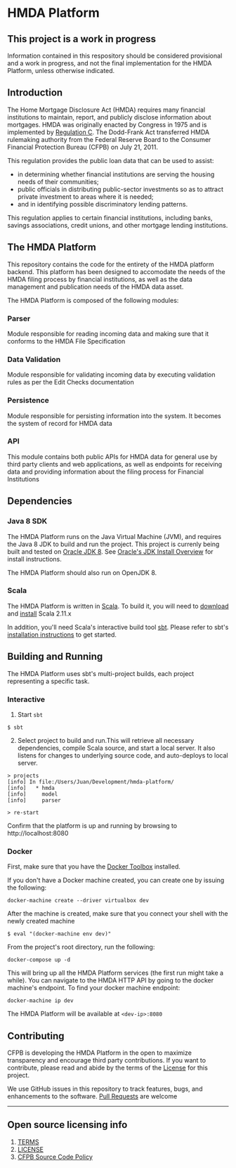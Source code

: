 
# HMDA Platform

## This project is a work in progress

Information contained in this respository should be considered provisional and a work in progress, and not the final implementation for the HMDA Platform, unless otherwise indicated. 

## Introduction

The Home Mortgage Disclosure Act (HMDA) requires many financial institutions to maintain, report, and publicly disclose information about mortgages. HMDA was originally enacted by Congress in 1975 and is implemented by [Regulation C](https://www.gpo.gov/fdsys/pkg/CFR-2012-title12-vol8/xml/CFR-2012-title12-vol8-part1003.xml). The Dodd-Frank Act transferred HMDA rulemaking authority from the Federal Reserve Board to the Consumer Financial Protection Bureau (CFPB) on July 21, 2011.

This regulation provides the public loan data that can be used to assist:
* in determining whether financial institutions are serving the housing needs of their communities;
* public officials in distributing public-sector investments so as to attract private investment to areas where it is needed;
* and in identifying possible discriminatory lending patterns.

This regulation applies to certain financial institutions, including banks, savings associations, credit unions, and other mortgage lending institutions.

## The HMDA Platform

This repository contains the code for the entirety of the HMDA platform backend. This platform has been designed to accomodate the needs of the HMDA filing process by financial institutions, as well as the data management and publication needs of the HMDA data asset. 

The HMDA Platform is composed of the following modules: 

### Parser

Module responsible for reading incoming data and making sure that it conforms to the HMDA File Specification

### Data Validation

Module responsible for validating incoming data by executing validation rules as per the Edit Checks documentation

### Persistence

Module responsible for persisting information into the system. It becomes the system of record for HMDA data

### API

This module contains both public APIs for HMDA data for general use by third party clients and web applications, as well as endpoints for receiving data and providing information about the filing process for Financial Institutions


## Dependencies

### Java 8 SDK

The HMDA Platform runs on the Java Virtual Machine (JVM), and requires the Java 8 JDK to build and run the project. This project is currenly being built and tested on [Oracle JDK 8](http://www.oracle.com/technetwork/java/javase/downloads/jdk8-downloads-2133151.html). See [Oracle's JDK Install Overview](http://docs.oracle.com/javase/8/docs/technotes/guides/install/install_overview.html) for install instructions.

The HMDA Platform should also run on OpenJDK 8.

### Scala

The HMDA Platform is written in [Scala](http://www.scala-lang.org/). To build it, you will need to [download](http://www.scala-lang.org/download/) and [install](http://www.scala-lang.org/download/install.html) Scala 2.11.x

In addition, you'll need Scala's interactive build tool [sbt](http://www.scala-sbt.org/0.13/tutorial/index.html). Please refer to sbt's [installation instructions](http://www.scala-sbt.org/0.13/tutorial/Setup.html) to get started.


## Building and Running

The HMDA Platform uses sbt's multi-project builds, each project representing a specific task.

### Interactive

1. Start `sbt`

```shell
$ sbt
```

2. Select project to build and run.This will retrieve all necessary dependencies, compile Scala source, and start a local server. It also listens for changes to underlying source code, and auto-deploys to local server.

```shell
> projects
[info] In file:/Users/Juan/Development/hmda-platform/
[info] 	 * hmda
[info] 	   model
[info] 	   parser

> re-start
```

Confirm that the platform is up and running by browsing to http://localhost:8080


### Docker

First, make sure that you have the [Docker Toolbox](https://www.docker.com/docker-toolbox) installed.

If you don't have a Docker machine created, you can create one by issuing the following:

```shell
docker-machine create --driver virtualbox dev
```

After the machine is created, make sure that you connect your shell with the newly created machine

```shell
$ eval "(docker-machine env dev)"
```

From the project's root directory, run the following:

```shell
docker-compose up -d
```

This will bring up all the HMDA Platform services (the first run might take a while). You can navigate to the HMDA HTTP API by
going to the docker machine's endpoint. To find your docker machine endpoint:

```shell
docker-machine ip dev
```

The HMDA Platform will be available at `<dev-ip>:8080`


## Contributing

CFPB is developing the HMDA Platform in the open to maximize transparency and encourage third party contributions. If you want to contribute, please read and abide by the terms of the [License](LICENSE) for this project.

We use GitHub issues in this repository to track features, bugs, and enhancements to the software. [Pull Requests](https://help.github.com/articles/using-pull-requests/) are welcome



----

## Open source licensing info
1. [TERMS](TERMS.md)
2. [LICENSE](LICENSE)
3. [CFPB Source Code Policy](https://github.com/cfpb/source-code-policy/)

